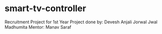 # smart-tv-controller
Recruitment Project for 1st Year
 Project done by:
 Devesh
 Anjali Jorwal
 Jwal
 Madhumita
 Mentor: Manav Saraf
 

